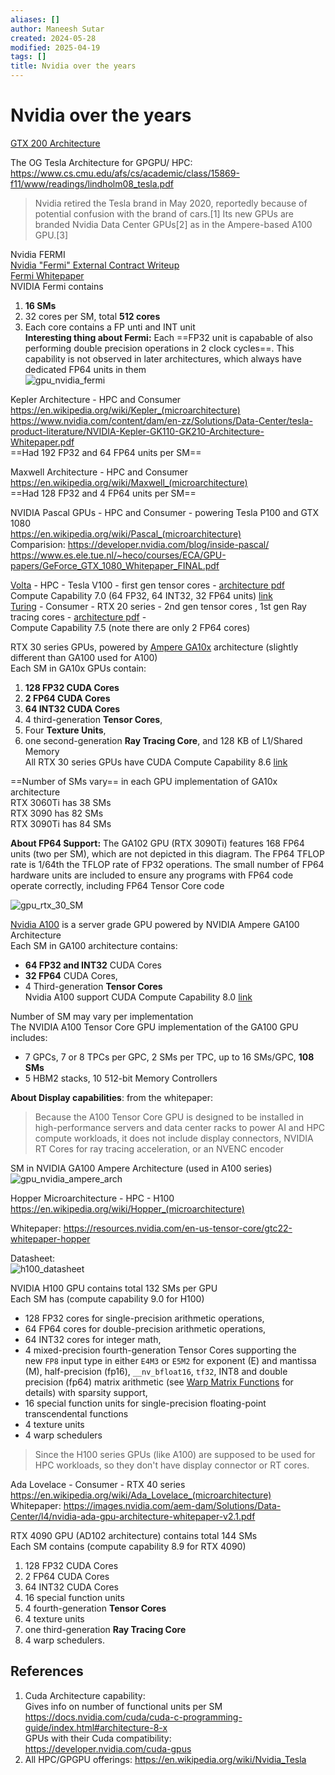 ```yaml
---
aliases: []
author: Maneesh Sutar
created: 2024-05-28
modified: 2025-04-19
tags: []
title: Nvidia over the years
---
```


# Nvidia over the years

[GTX 200 Architecture](https://www.nvidia.com/docs/io/55506/geforce_gtx_200_gpu_technical_brief.pdf)

The OG Tesla Architecture for GPGPU/ HPC:  
<https://www.cs.cmu.edu/afs/cs/academic/class/15869-f11/www/readings/lindholm08_tesla.pdf>

 > 
 > Nvidia retired the Tesla brand in May 2020, reportedly because of potential confusion with the brand of cars.\[1\] Its new GPUs are branded Nvidia Data Center GPUs\[2\] as in the Ampere-based A100 GPU.\[3\]

Nvidia FERMI  
[Nvidia "Fermi" External Contract Writeup](https://www.nvidia.com/content/pdf/fermi_white_papers/p.glaskowsky_nvidia%27s_fermi-the_first_complete_gpu_architecture.pdf)  
[Fermi Whitepaper](https://www.nvidia.com/content/pdf/fermi_white_papers/nvidia_fermi_compute_architecture_whitepaper.pdf)  
NVIDIA Fermi contains

1. **16 SMs**
1. 32 cores per SM, total **512 cores**
1. Each core contains a FP unti and INT unit  
   **Interesting thing about Fermi:** Each ==FP32 unit is capabable of also performing double precision operations in 2 clock cycles==. This capability is not observed in later architectures, which always have dedicated FP64 units in them  
   ![gpu_nvidia_fermi](Artifacts/gpu_nvidia_fermi.jpeg)

Kepler Architecture - HPC and Consumer  
<https://en.wikipedia.org/wiki/Kepler_(microarchitecture)>  
<https://www.nvidia.com/content/dam/en-zz/Solutions/Data-Center/tesla-product-literature/NVIDIA-Kepler-GK110-GK210-Architecture-Whitepaper.pdf>  
==Had 192 FP32 and 64 FP64 units per SM==

Maxwell Architecture - HPC and Consumer  
<https://en.wikipedia.org/wiki/Maxwell_(microarchitecture)>  
==Had 128 FP32 and 4 FP64 units per SM==

NVIDIA Pascal GPUs - HPC and Consumer - powering Tesla P100 and GTX 1080  
<https://en.wikipedia.org/wiki/Pascal_(microarchitecture)>  
Comparision: <https://developer.nvidia.com/blog/inside-pascal/>  
<https://www.es.ele.tue.nl/~heco/courses/ECA/GPU-papers/GeForce_GTX_1080_Whitepaper_FINAL.pdf>

[Volta](https://en.wikipedia.org/wiki/Volta_(microarchitecture)) - HPC - Tesla V100 - first gen tensor cores - [architecture pdf](https://images.nvidia.com/content/volta-architecture/pdf/volta-architecture-whitepaper.pdf)  
Compute Capability 7.0 (64 FP32, 64 INT32, 32 FP64 units) [link](https://docs.nvidia.com/cuda/cuda-c-programming-guide/index.html#compute-capability-7-x)  
[Turing](https://en.wikipedia.org/wiki/Turing_(microarchitecture)) - Consumer - RTX 20 series - 2nd gen tensor cores , 1st gen Ray tracing cores - [architecture pdf](https://www.techpowerup.com/gpu-specs/docs/nvidia-turing-architecture.pdf) -  
Compute Capability 7.5 (note there are only 2 FP64 cores)

RTX 30 series GPUs, powered by [Ampere GA10x](https://www.nvidia.com/content/PDF/nvidia-ampere-ga-102-gpu-architecture-whitepaper-v2.1.pdf) architecture (slightly different than GA100 used for A100)  
Each SM in GA10x GPUs contain:

1. **128 FP32 CUDA Cores**
1. **2 FP64 CUDA Cores**
1. **64 INT32 CUDA Cores**
1. 4 third-generation **Tensor Cores**,
1. Four **Texture Units**,
1. one second-generation **Ray Tracing Core**, and 128 KB of L1/Shared Memory  
   All RTX 30 series GPUs have CUDA Compute Capability 8.6 [link](https://docs.nvidia.com/cuda/cuda-c-programming-guide/index.html#compute-capability-8-x)

==Number of SMs vary== in each GPU implementation of GA10x architecture  
RTX 3060Ti has 38 SMs  
RTX 3090 has 82 SMs  
RTX 3090Ti has 84 SMs

**About FP64 Support:** The GA102 GPU (RTX 3090Ti) features 168 FP64 units (two per SM), which are not depicted in this diagram. The FP64 TFLOP rate is 1/64th the TFLOP rate of FP32 operations. The small number of FP64 hardware units are included to ensure any programs with FP64 code operate correctly, including FP64 Tensor Core code

![gpu_rtx_30_SM](Artifacts/gpu_rtx_30_SM.jpeg)

[Nvidia A100](https://images.nvidia.com/aem-dam/en-zz/Solutions/data-center/nvidia-ampere-architecture-whitepaper.pdf) is a server grade GPU powered by NVIDIA Ampere GA100 Architecture  
Each SM in GA100 architecture contains:

* **64 FP32 and INT32** CUDA Cores
* **32 FP64** CUDA Cores,
* 4 Third-generation **Tensor Cores**  
  Nvidia A100 support CUDA Compute Capability 8.0 [link](https://docs.nvidia.com/cuda/cuda-c-programming-guide/index.html#compute-capability-8-x)

Number of SM may vary per implementation  
The NVIDIA A100 Tensor Core GPU implementation of the GA100 GPU includes:

* 7 GPCs, 7 or 8 TPCs per GPC, 2 SMs per TPC, up to 16 SMs/GPC, **108 SMs**
* 5 HBM2 stacks, 10 512-bit Memory Controllers

**About Display capabilities**: from the whitepaper:

 > 
 > Because the A100 Tensor Core GPU is designed to be installed in high-performance servers and data center racks to power AI and HPC compute workloads, it does not include display connectors, NVIDIA RT Cores for ray tracing acceleration, or an NVENC encoder

SM in NVIDIA GA100 Ampere Architecture (used in A100 series)  
![gpu_nvidia_ampere_arch](Artifacts/gpu_nvidia_ampere_arch.jpeg)

Hopper Microarchitecture - HPC - H100  
<https://en.wikipedia.org/wiki/Hopper_(microarchitecture)>

Whitepaper: <https://resources.nvidia.com/en-us-tensor-core/gtc22-whitepaper-hopper>

Datasheet:  
![h100_datasheet](Artifacts/h100_datasheet.jpeg)

NVIDIA H100 GPU contains total 132 SMs per GPU  
Each SM has (compute capability 9.0 for H100)

* 128 FP32 cores for single-precision arithmetic operations,
* 64 FP64 cores for double-precision arithmetic operations,
* 64 INT32 cores for integer math,
* 4 mixed-precision fourth-generation Tensor Cores supporting the new `FP8` input type in either `E4M3` or `E5M2` for exponent (E) and mantissa (M), half-precision (fp16), `__nv_bfloat16`, `tf32`, INT8 and double precision (fp64) matrix arithmetic (see [Warp Matrix Functions](https://docs.nvidia.com/cuda/cuda-c-programming-guide/index.html#wmma) for details) with sparsity support,
* 16 special function units for single-precision floating-point transcendental functions
* 4 texture units
* 4 warp schedulers

 > 
 > Since the H100 series GPUs (like A100) are supposed to be used for HPC workloads, so they don't have display connector or RT cores.

Ada Lovelace - Consumer - RTX 40 series  
<https://en.wikipedia.org/wiki/Ada_Lovelace_(microarchitecture)>  
Whitepaper: <https://images.nvidia.com/aem-dam/Solutions/Data-Center/l4/nvidia-ada-gpu-architecture-whitepaper-v2.1.pdf>

RTX 4090 GPU (AD102 architecture) contains total 144 SMs  
Each SM contains (compute capability 8.9 for RTX 4090)

1. 128 FP32 CUDA Cores
1. 2 FP64 CUDA Cores
1. 64 INT32 CUDA Cores
1. 16 special function units
1. 4 fourth-generation **Tensor Cores**
1. 4 texture units
1. one third-generation **Ray Tracing Core**
1. 4 warp schedulers.

## References

1. Cuda Architecture capability:  
   Gives info on number of functional units per SM  
   <https://docs.nvidia.com/cuda/cuda-c-programming-guide/index.html#architecture-8-x>  
   GPUs with their Cuda compatibility:  
   <https://developer.nvidia.com/cuda-gpus>
1. All HPC/GPGPU offerings: <https://en.wikipedia.org/wiki/Nvidia_Tesla>
